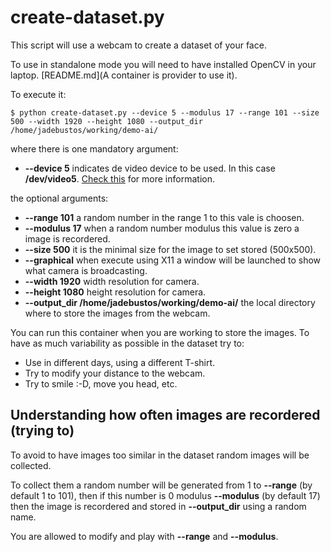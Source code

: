 # create-dataset.py

This script will use a webcam to create a dataset of your face.

To use in standalone mode you will need to have installed OpenCV in your laptop. [README.md](A container is provider to use it).

To execute it:

```console
$ python create-dataset.py --device 5 --modulus 17 --range 101 --size 500 --width 1920 --height 1080 --output_dir /home/jadebustos/working/demo-ai/
```

where there is one mandatory argument:

* **--device 5** indicates de video device to be used. In this case **/dev/video5**. [Check this](../face-detection/face-detection-video.md) for more information.

the optional arguments:

* **--range 101** a random number in the range 1 to this vale is choosen.
* **--modulus 17** when a random number modulus this value is zero a image is recordered.
* **--size 500** it is the minimal size for the image to set stored (500x500).
* **--graphical** when execute using X11 a window will be launched to show what camera is broadcasting.
* **--width 1920** width resolution for camera.
* **--height 1080** height resolution for camera.
* **--output_dir /home/jadebustos/working/demo-ai/** the local directory where to store the images from the webcam.

You can run this container when you are working to store the images. To have as much variability as possible in the dataset try to:

* Use in different days, using a different T-shirt.
* Try to modify your distance to the webcam.
* Try to smile :-D, move you head, etc.

## Understanding how often images are recordered (trying to)

To avoid to have images too similar in the dataset random images will be collected.

To collect them a random number will be generated from 1 to **--range** (by default 1 to 101), then if this number is 0 modulus **--modulus** (by default 17) then the image is recordered and stored in **--output_dir** using a random name.

You are allowed to modify and play with **--range** and **--modulus**.